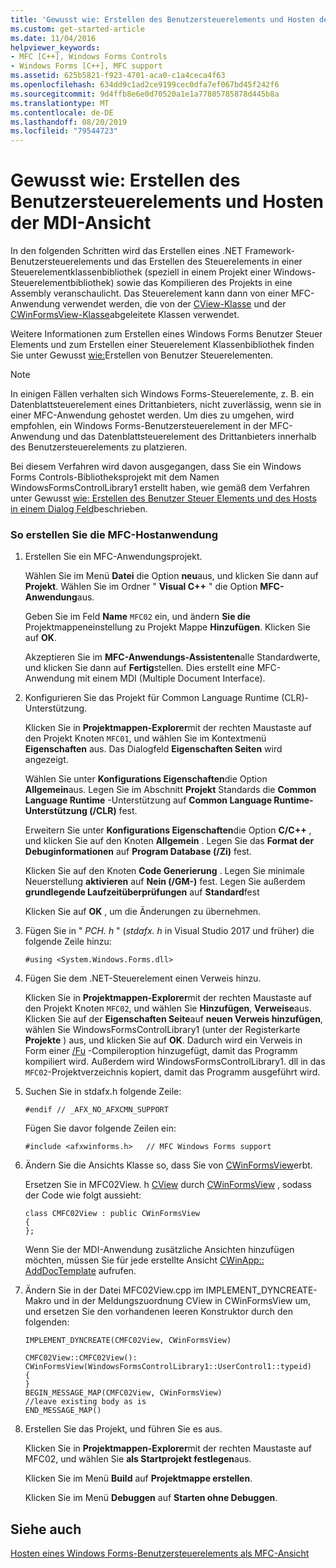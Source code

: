 ```yaml
---
title: 'Gewusst wie: Erstellen des Benutzersteuerelements und Hosten der MDI-Ansicht'
ms.custom: get-started-article
ms.date: 11/04/2016
helpviewer_keywords:
- MFC [C++], Windows Forms Controls
- Windows Forms [C++], MFC support
ms.assetid: 625b5821-f923-4701-aca0-c1a4ceca4f63
ms.openlocfilehash: 634dd9c1ad2ce9199cec0dfa7ef067bd45f242f6
ms.sourcegitcommit: 9d4ffb8e6e0d70520a1e1a77805785878d445b8a
ms.translationtype: MT
ms.contentlocale: de-DE
ms.lasthandoff: 08/20/2019
ms.locfileid: "79544723"
---
```

# <a name="how-to-create-the-user-control-and-host-mdi-view"></a>Gewusst wie: Erstellen des Benutzersteuerelements und Hosten der MDI-Ansicht

In den folgenden Schritten wird das Erstellen eines .NET Framework-Benutzersteuerelements und das Erstellen des Steuerelements in einer Steuerelementklassenbibliothek (speziell in einem Projekt einer Windows-Steuerelementbibliothek) sowie das Kompilieren des Projekts in eine Assembly veranschaulicht. Das Steuerelement kann dann von einer MFC-Anwendung verwendet werden, die von der [CView-Klasse](../mfc/reference/cview-class.md) und der [CWinFormsView-Klasse](../mfc/reference/cwinformsview-class.md)abgeleitete Klassen verwendet.

Weitere Informationen zum Erstellen eines Windows Forms Benutzer Steuer Elements und zum Erstellen einer Steuerelement Klassenbibliothek finden Sie unter Gewusst [wie:](/dotnet/framework/winforms/controls/how-to-author-composite-controls)Erstellen von Benutzer Steuerelementen.

> [!NOTE]
>  In einigen Fällen verhalten sich Windows Forms-Steuerelemente, z. B. ein Datenblattsteuerelement eines Drittanbieters, nicht zuverlässig, wenn sie in einer MFC-Anwendung gehostet werden. Um dies zu umgehen, wird empfohlen, ein Windows Forms-Benutzersteuerelement in der MFC-Anwendung und das Datenblattsteuerelement des Drittanbieters innerhalb des Benutzersteuerelements zu platzieren.

Bei diesem Verfahren wird davon ausgegangen, dass Sie ein Windows Forms Controls-Bibliotheksprojekt mit dem Namen WindowsFormsControlLibrary1 erstellt haben, wie gemäß dem Verfahren unter Gewusst [wie: Erstellen des Benutzer Steuer Elements und des Hosts in einem Dialog Feld](../dotnet/how-to-create-the-user-control-and-host-in-a-dialog-box.md)beschrieben.

### <a name="to-create-the-mfc-host-application"></a>So erstellen Sie die MFC-Hostanwendung

1. Erstellen Sie ein MFC-Anwendungsprojekt.

   Wählen Sie im Menü **Datei** die Option **neu**aus, und klicken Sie dann auf **Projekt**. Wählen Sie im Ordner " **Visual C++**  " die Option **MFC-Anwendung**aus.

   Geben Sie im Feld **Name** `MFC02` ein, und ändern **Sie die** Projektmappeneinstellung zu Projekt Mappe **Hinzufügen**. Klicken Sie auf **OK**.

   Akzeptieren Sie im **MFC-Anwendungs-Assistenten**alle Standardwerte, und klicken Sie dann auf **Fertig**stellen. Dies erstellt eine MFC-Anwendung mit einem MDI (Multiple Document Interface).

1. Konfigurieren Sie das Projekt für Common Language Runtime (CLR)-Unterstützung.

   Klicken Sie in **Projektmappen-Explorer**mit der rechten Maustaste auf den Projekt Knoten `MFC01`, und wählen Sie im Kontextmenü **Eigenschaften** aus. Das Dialogfeld **Eigenschaften Seiten** wird angezeigt.

   Wählen Sie unter **Konfigurations Eigenschaften**die Option **Allgemein**aus. Legen Sie im Abschnitt **Projekt** Standards die **Common Language Runtime** -Unterstützung auf **Common Language Runtime-Unterstützung (/CLR)** fest.

   Erweitern Sie unter **Konfigurations Eigenschaften**die Option **C/C++**  , und klicken Sie auf den Knoten **Allgemein** . Legen Sie das **Format der Debuginformationen** auf **Program Database (/Zi)** fest.

   Klicken Sie auf den Knoten **Code Generierung** . Legen Sie minimale Neuerstellung **aktivieren** auf **Nein (/GM-)** fest. Legen Sie außerdem **grundlegende Laufzeitüberprüfungen** auf **Standard**fest

   Klicken Sie auf **OK** , um die Änderungen zu übernehmen.

1. Fügen Sie in " *PCH. h* " (*stdafx. h* in Visual Studio 2017 und früher) die folgende Zeile hinzu:

    ```
    #using <System.Windows.Forms.dll>
    ```

1. Fügen Sie dem .NET-Steuerelement einen Verweis hinzu.

   Klicken Sie in **Projektmappen-Explorer**mit der rechten Maustaste auf den Projekt Knoten `MFC02`, und wählen Sie **Hinzufügen**, **Verweise**aus. Klicken Sie auf der **Eigenschaften Seite**auf **neuen Verweis hinzufügen**, wählen Sie WindowsFormsControlLibrary1 (unter der Registerkarte **Projekte** ) aus, und klicken Sie auf **OK**. Dadurch wird ein Verweis in Form einer [/Fu](../build/reference/fu-name-forced-hash-using-file.md) -Compileroption hinzugefügt, damit das Programm kompiliert wird. Außerdem wird WindowsFormsControlLibrary1. dll in das `MFC02`-Projektverzeichnis kopiert, damit das Programm ausgeführt wird.

1. Suchen Sie in stdafx.h folgende Zeile:

    ```
    #endif // _AFX_NO_AFXCMN_SUPPORT
    ```

   Fügen Sie davor folgende Zeilen ein:

    ```
    #include <afxwinforms.h>   // MFC Windows Forms support
    ```

1. Ändern Sie die Ansichts Klasse so, dass Sie von [CWinFormsView](../mfc/reference/cwinformsview-class.md)erbt.

   Ersetzen Sie in MFC02View. h [CView](../mfc/reference/cview-class.md) durch [CWinFormsView](../mfc/reference/cwinformsview-class.md) , sodass der Code wie folgt aussieht:

    ```
    class CMFC02View : public CWinFormsView
    {
    };
    ```

   Wenn Sie der MDI-Anwendung zusätzliche Ansichten hinzufügen möchten, müssen Sie für jede erstellte Ansicht [CWinApp:: AddDocTemplate](../mfc/reference/cwinapp-class.md#adddoctemplate) aufrufen.

1. Ändern Sie in der Datei MFC02View.cpp im IMPLEMENT_DYNCREATE-Makro und in der Meldungszuordnung CView in CWinFormsView um, und ersetzen Sie den vorhandenen leeren Konstruktor durch den folgenden:

    ```
    IMPLEMENT_DYNCREATE(CMFC02View, CWinFormsView)

    CMFC02View::CMFC02View(): CWinFormsView(WindowsFormsControlLibrary1::UserControl1::typeid)
    {
    }
    BEGIN_MESSAGE_MAP(CMFC02View, CWinFormsView)
    //leave existing body as is
    END_MESSAGE_MAP()
    ```

1. Erstellen Sie das Projekt, und führen Sie es aus.

   Klicken Sie in **Projektmappen-Explorer**mit der rechten Maustaste auf MFC02, und wählen Sie **als Startprojekt festlegen**aus.

   Klicken Sie im Menü **Build** auf **Projektmappe erstellen**.

   Klicken Sie im Menü **Debuggen** auf **Starten ohne Debuggen**.

## <a name="see-also"></a>Siehe auch

[Hosten eines Windows Forms-Benutzersteuerelements als MFC-Ansicht](../dotnet/hosting-a-windows-forms-user-control-as-an-mfc-view.md)
